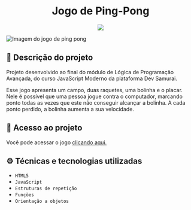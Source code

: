 <h1 align="center"> Jogo de Ping-Pong </h1>

<p align="center">
<img src="https://img.shields.io/badge/STATUS-CONCLU%C3%8DDO-green"/>
</p>

![Imagem do jogo de ping pong](https://user-images.githubusercontent.com/109491188/217584944-7463375d-b5c9-40f6-b2f6-dffad0b94ff3.png)

<h2>📝 Descrição do projeto</h2>
<p>Projeto desenvolvido ao final do módulo de Lógica de Programação Avançada, do curso JavaScript Moderno da plataforma Dev Samurai.</p>

<p>Esse jogo apresenta um campo, duas raquetes, uma bolinha e o placar. Nele é possível que uma pessoa jogue contra o computador, marcando ponto todas as vezes que este não conseguir alcançar a bolinha. A cada ponto perdido, a bolinha aumenta a sua velocidade.</p>

<h2>📁 Acesso ao projeto</h2>

<p>Você pode acessar o jogo <a href="https://gabrieleglvs.github.io/jogo-ping-pong/">clicando aqui.</a></p>

<h2>⚙️ Técnicas e tecnologias utilizadas</h2>

- ``HTML5``
- ``JavaScript``
- ``Estruturas de repetição``
- ``Funções``
- ``Orientação a objetos``
